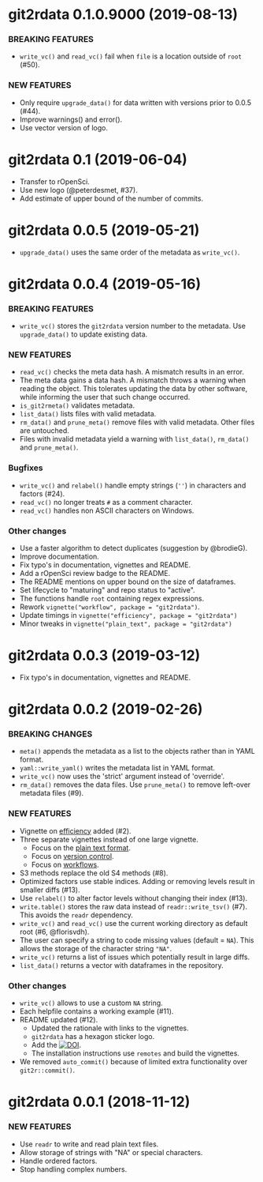 git2rdata 0.1.0.9000 (2019-08-13)
=================================

### BREAKING FEATURES

  * `write_vc()` and `read_vc()` fail when `file` is a location outside of `root` (#50).

### NEW FEATURES

  * Only require `upgrade_data()` for data written with versions prior to 0.0.5 (#44).
  * Improve warnings() and error().
  * Use vector version of logo.

git2rdata 0.1 (2019-06-04)
============================

  * Transfer to rOpenSci.
  * Use new logo (@peterdesmet, #37).
  * Add estimate of upper bound of the number of commits.

git2rdata 0.0.5 (2019-05-21)
============================

  * `upgrade_data()` uses the same order of the metadata as `write_vc()`.

git2rdata 0.0.4 (2019-05-16)
============================

### BREAKING FEATURES

  * `write_vc()` stores the `git2rdata` version number to the metadata. Use `upgrade_data()` to update existing data.

### NEW FEATURES

  * `read_vc()` checks the meta data hash. A mismatch results in an error.
  * The meta data gains a data hash. A mismatch throws a warning when reading the object. This tolerates updating the data by other software, while informing the user that such change occurred.
  * `is_git2rmeta()` validates metadata.
  * `list_data()` lists files with valid metadata. 
  * `rm_data()` and `prune_meta()` remove files with valid metadata. Other files are untouched.
  *  Files with invalid metadata yield a warning with `list_data()`, `rm_data()` and `prune_meta()`.
  
### Bugfixes

  * `write_vc()` and `relabel()` handle empty strings (`''`) in characters and factors (#24).
  * `read_vc()` no longer treats `#` as a comment character.
  * `read_vc()` handles non ASCII characters on Windows.

### Other changes
  
  * Use a faster algorithm to detect duplicates (suggestion by @brodieG). 
  * Improve documentation.
  * Fix typo's in documentation, vignettes and README.
  * Add a rOpenSci review badge to the README.
  * The README mentions on upper bound on the size of dataframes.
  * Set lifecycle to "maturing" and repo status to "active".
  * The functions handle `root` containing regex expressions.
  * Rework `vignette("workflow", package = "git2rdata")`.
  * Update timings in `vignette("efficiency", package = "git2rdata")`
  * Minor tweaks in `vignette("plain_text", package = "git2rdata")`

git2rdata 0.0.3 (2019-03-12)
============================

  * Fix typo's in documentation, vignettes and README.

git2rdata 0.0.2 (2019-02-26)
============================

### BREAKING CHANGES

  * `meta()` appends the metadata as a list to the objects rather than in YAML format.
  * `yaml::write_yaml()` writes the metadata list in YAML format.
  * `write_vc()` now uses the 'strict' argument instead of 'override'.
  * `rm_data()` removes the data files. Use `prune_meta()` to remove left-over metadata files (#9).

### NEW FEATURES

  * Vignette on [efficiency](https://ropensci.github.io/git2rdata/articles/efficiency.html) added (#2).
  * Three separate vignettes instead of one large vignette.
      * Focus on the [plain text format](https://ropensci.github.io/git2rdata/articles/plain_text.html).
      * Focus on [version control](https://ropensci.github.io/git2rdata/articles/version_control.html).
      * Focus on [workflows](https://ropensci.github.io/git2rdata/articles/workflow.html).
  * S3 methods replace the old S4 methods (#8).
  * Optimized factors use stable indices. Adding or removing levels result in smaller diffs (#13).
  * Use `relabel()` to alter factor levels without changing their index (#13).
  * `write.table()` stores the raw data instead of `readr::write_tsv()` (#7). This avoids the `readr` dependency.
  * `write_vc()` and `read_vc()` use the current working directory as default root (#6, @florisvdh).
  * The user can specify a string to code missing values (default = `NA`). This allows the storage of the character string `"NA"`.
  * `write_vc()` returns a list of issues which potentially result in large diffs.
  * `list_data()` returns a vector with dataframes in the repository.

### Other changes

  * `write_vc()` allows to use a custom `NA` string.
  * Each helpfile contains a working example (#11).
  * README updated (#12).
      * Updated the rationale with links to the vignettes.
      * `git2rdata` has a hexagon sticker logo.
      * Add the [![DOI](https://zenodo.org/badge/147685405.svg)](https://zenodo.org/badge/latestdoi/147685405).
      * The installation instructions use `remotes` and build the vignettes.
  * We removed `auto_commit()` because of limited extra functionality over `git2r::commit()`.

git2rdata 0.0.1 (2018-11-12)
============================

### NEW FEATURES

  * Use `readr` to write and read plain text files.
  * Allow storage of strings with "NA" or special characters.
  * Handle ordered factors.
  * Stop handling complex numbers.
